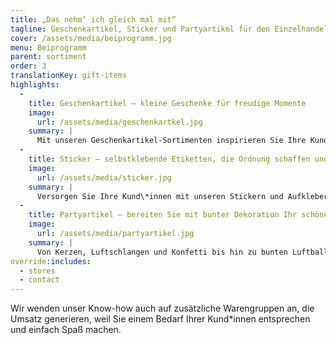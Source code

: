 ```yaml
---
title: „Das nehm‘ ich gleich mal mit“
tagline: Geschenkartikel, Sticker und Partyartikel für den Einzelhandel
cover: /assets/media/beiprogramm.jpg
menu: Beiprogramm
parent: sortiment
order: 3
translationKey: gift-items
highlights:
  -
    title: Geschenkartikel – kleine Geschenke für freudige Momente
    image:
      url: /assets/media/geschenkartkel.jpg
    summary: |
      Mit unseren Geschenkartikel-Sortimenten inspirieren Sie Ihre Kund\*innen, spontan zuzugreifen. Niedlich oder praktisch, kindgerecht oder erwachsen, als Beigabe zum Geburtstagsgeschenk oder als kleine Aufmerksamkeit zwischendurch: Die AvanCarte-Geschenkartikel machen Spaß und generieren Umsatz – ganz nebenbei.
  -
    title: Sticker – selbstklebende Etiketten, die Ordnung schaffen und Freude machen
    image:
      url: /assets/media/sticker.jpg
    summary: |
      Versorgen Sie Ihre Kund\*innen mit unseren Stickern und Aufklebern, um mit Zahlen, Buchstaben oder Beschriftungen Ordnung in ihre Umgebung zu bringen. Für die kleine Freude zwischendurch bieten wir unsere Sticker-Kollektionen zudem mit Abbildungen von Tieren, Emojis oder Glückssymbolen an.
  -
    title: Partyartikel – bereiten Sie mit bunter Dekoration Ihr schönes Fest vor
    image:
      url: /assets/media/partyartikel.jpg
    summary: |
      Von Kerzen, Luftschlangen und Konfetti bis hin zu bunten Luftballons finden Sie bzw. Ihre Kund*innen bei AvanCarte alles, was Sie für ein gelungenes Fest benötigen.
override:includes:
  - stores
  - contact
---
```

Wir wenden unser Know-how auch auf zusätzliche Warengruppen an, die Umsatz generieren, weil Sie einem Bedarf Ihrer Kund*innen entsprechen und einfach Spaß machen.

